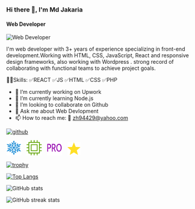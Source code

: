 ### Hi there 👋, I'm Md Jakaria
#### Web Developer
![Web Developer](https://)

I'm web developer with 3+ years of experience specializing in front-end development.Working with HTML, CSS, JavaScript, React and responsive design frameworks, also working with Wordpress . strong record of collaborating with functional teams to achieve project goals.

👨‍💻Skills:   ✅REACT ✅JS  ✅HTML ✅CSS ✅PHP

- 🔭 I’m currently working on Upwork 
- 🌱 I’m currently learning Node.js 
- 👯 I’m looking to collaborate on Github 
- 💬 Ask me about Web Devlopment 
- 📫 How to reach me: 📧 zh94429@yahoo.com 


[<img src='https://cdn.jsdelivr.net/npm/simple-icons@3.0.1/icons/github.svg' alt='github' height='40'>](https://github.com/joy209422600)  

<a href='https://archiveprogram.github.com/'><img src='https://raw.githubusercontent.com/acervenky/animated-github-badges/master/assets/acbadge.gif' width='40' height='40'></a> <a href='https://docs.github.com/en/developers'><img src='https://raw.githubusercontent.com/acervenky/animated-github-badges/master/assets/devbadge.gif' width='40' height='40'></a> <a href='https://github.com/pricing'><img src='https://raw.githubusercontent.com/acervenky/animated-github-badges/master/assets/pro.gif' width='40' height='40'></a> <a href='https://stars.github.com/'><img src='https://raw.githubusercontent.com/acervenky/animated-github-badges/master/assets/starbadge.gif' width='35' height='35'></a> 

[![trophy](https://github-profile-trophy.vercel.app/?username=joy209422600)](https://github.com/ryo-ma/github-profile-trophy)

[![Top Langs](https://github-readme-stats.vercel.app/api/top-langs/?username=joy209422600)](https://github.com/anuraghazra/github-readme-stats)

![GitHub stats](https://github-readme-stats.vercel.app/api?username=joy209422600&show_icons=true)  

![GitHub streak stats](https://streak-stats.demolab.com/?user=joy209422600)  

